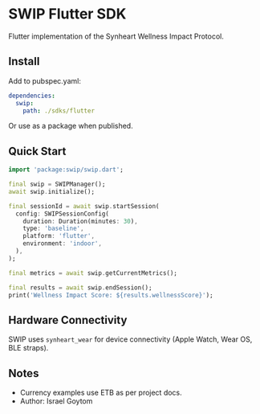 # SWIP Flutter SDK

Flutter implementation of the Synheart Wellness Impact Protocol.

## Install

Add to pubspec.yaml:

```yaml
dependencies:
  swip:
    path: ./sdks/flutter
```

Or use as a package when published.

## Quick Start

```dart
import 'package:swip/swip.dart';

final swip = SWIPManager();
await swip.initialize();

final sessionId = await swip.startSession(
  config: SWIPSessionConfig(
    duration: Duration(minutes: 30),
    type: 'baseline',
    platform: 'flutter',
    environment: 'indoor',
  ),
);

final metrics = await swip.getCurrentMetrics();

final results = await swip.endSession();
print('Wellness Impact Score: ${results.wellnessScore}');
```

## Hardware Connectivity

SWIP uses `synheart_wear` for device connectivity (Apple Watch, Wear OS, BLE straps).

## Notes
- Currency examples use ETB as per project docs.
- Author: Israel Goytom

